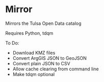 # Mirror
Mirrors the Tulsa Open Data catalog

Requires Python, tdqm

To Do:

* Download KMZ files
* Convert ArgGIS JSON to GeoJSON
* Convert plain JSON to CSV
* Allow cache clearing from command line
* Make tdqm optional
